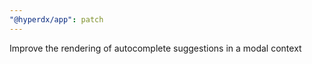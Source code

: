 ```yaml
---
"@hyperdx/app": patch
---
```


Improve the rendering of autocomplete suggestions in a modal context
